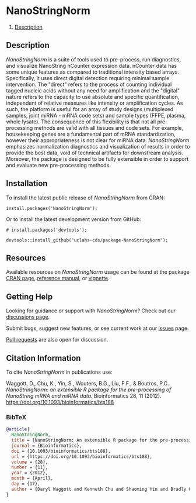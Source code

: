 # NanoStringNorm

1. [Description](#description)


## Description

*NanoStringNorm* is a suite of tools used to pre-process, run diagnostics, and visualize NanoString nCounter expression data. nCounter data has some unique features as compared to traditional intensity based arrays. Specifically, it uses direct digital detection requiring minimal sample intervention. The "direct" refers to the process of counting individual tagged nucleic acids without any need for amplification and the "digital" nature refers to the capacity to use absolute and specific quantification, independent of relative measures like intensity or amplification cycles. As such, the platform is useful for an array of study designs (multiplexed samples, joint miRNA - mRNA code sets) and sample types (FFPE, plasma, whole lysate). The consequence of this flexibility is that not all pre-processing methods are valid with all tissues and code sets. For example, housekeeping genes are a fundamental part of mRNA standardization, however their appropriateness is not clear for miRNA data. *NanoStringNorm* emphasizes normalization diagnostics and visualization of results in order to provide the best data, void of technical artifacts for downstream analysis. Moreover, the package is designed to be fully extensible in order to support and evaluate new pre-processing methods.


## Installation

To install the latest public release of *NanoStringNorm* from CRAN:

```
install.packages('NanoStringNorm');
```

Or to install the latest development version from GitHub:

```
# install.packages('devtools');

devtools::install_github("uclahs-cds/package-NanoStringNorm");
```


## Resources

Available resources on *NanoStringNorm* usage can be found at the package [CRAN page](https://cran.r-project.org/package=NanoStringNorm), [reference manual](https://cran.r-project.org/web/packages/NanoStringNorm/NanoStringNorm.pdf), or [vignette](https://cran.r-project.org/web/packages/NanoStringNorm/vignettes/NanoStringNorm_Introduction.pdf).


## Getting Help

Looking for guidance or support with *NanoStringNorm*? Check out our [discussions page](https://github.com/uclahs-cds/public-R-NanoStringNorm/discussions).

Submit bugs, suggest new features, or see current work at our [issues](https://github.com/uclahs-cds/public-R-NanoStringNorm/issues) page.

[Pull requests](https://github.com/uclahs-cds/public-R-NanoStringNorm/pulls) are also open for discussion.


## Citation Information

To cite *NanoStringNorm* in publications use:

Waggott, D., Chu, K., Yin, S., Wouters, B.G., Liu, F.F., & Boutros, P.C. *NanoStringNorm: an extensible R package for the pre-processing of NanoString mRNA and miRNA data.* Bioinformatics 28, 11 (2012). https://doi.org/10.1093/bioinformatics/bts188

### BibTeX

```BibTeX
@article{
  NanoStringNorm,
  title = {NanoStringNorm: An extensible R package for the pre-processing of nanostring mrna and MIRNA data},
  journal = {Bioinformatics},
  doi = {10.1093/bioinformatics/bts188},
  url = {https://doi.org/10.1093/bioinformatics/bts188},
  volume = {28},
  number = {11},
  year = {2012},
  month = {April},
  day = {17},
  author = {Daryl Waggott and Kenneth Chu and Shaoming Yin and Bradly G. Wouters and Fei-Fei Liu and Paul C. Boutros}
} 
```